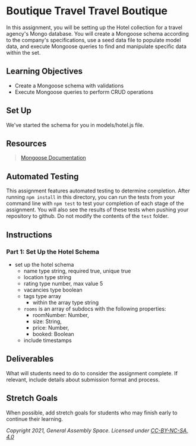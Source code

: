 # Boutique Travel Travel Boutique

In this assignment, you will be setting up the Hotel collection for a travel agency's Mongo database. You will create a Mongoose schema according to the company's specifications, use a seed data file to populate model data, and execute Mongoose queries to find and manipulate specific data within the set.

## Learning Objectives
- Create a Mongoose schema with validations
- Execute Mongoose queries to perform CRUD operations

## Set Up

We've started the schema for you in models/hotel.js file. 

## Resources

> [Mongoose Documentation](http://mongoosejs.com/docs/guide.html)

## Automated Testing

This assignment features automated testing to determine completion. After running `npm install` in this directory, you can run the tests from your command line with `npm test` to test your completion of each stage of the assignment. You will also see the results of these tests when pushing your repository to github. Do not modify the contents of the `test` folder. 

## Instructions

### Part 1: Set Up the Hotel Schema

- set up the hotel schema
  - name type string, required true, unique true
  - location type string
  - rating type number, max value 5
  - vacancies type boolean
  - tags type array
    - within the array  type string
  - `rooms` is an array of subdocs with the following properties:
    - roomNumber: Number, 
    - size: String, 
    - price: Number, 
    - booked: Boolean 
  - include timestamps

## Deliverables

What will students need to do to consider the assignment complete. If relevant, include details about submission format and process.

## Stretch Goals

When possible, add stretch goals for students who may finish early to continue their learning.

*Copyright 2021, General Assembly Space. Licensed under [CC-BY-NC-SA, 4.0](https://creativecommons.org/licenses/by-nc-sa/4.0/)*